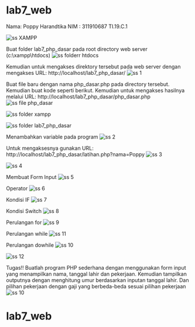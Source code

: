 # lab7_web
Nama: Poppy Harandtika
NIM : 311910687
TI.19.C.1

![ss XAMPP](https://user-images.githubusercontent.com/56400553/117936810-23d8bd00-b2ba-11eb-8f47-9a87ce31c88d.png)

Buat folder lab7_php_dasar pada root directory web server (c:\xampp\htdocs)
![ss folderr htdocs](https://user-images.githubusercontent.com/56400553/117936735-10c5ed00-b2ba-11eb-8c2a-9f0e70131c6a.png)

Kemudian untuk mengakses direktory tersebut pada web server dengan mengakses URL: http://localhost/lab7_php_dasar/
![ss 1](https://user-images.githubusercontent.com/56400553/117936302-8ed5c400-b2b9-11eb-8d5d-40069f06c7cd.png)

Buat file baru dengan nama php_dasar.php pada directory tersebut. Kemudian buat kode seperti berikut. Kemudian untuk mengakses hasilnya melalui URL: http://localhost/lab7_php_dasar/php_dasar.php
![ss file php_dasar](https://user-images.githubusercontent.com/56400553/117938662-22a88f80-b2bc-11eb-9b0f-3c3a8f685cde.png)

![ss folder xampp](https://user-images.githubusercontent.com/56400553/117936778-1b808200-b2ba-11eb-9289-22f444530418.png)

![ss folder lab7_php_dasar](https://user-images.githubusercontent.com/56400553/117936707-07d51b80-b2ba-11eb-9ec6-5d4b0b12c545.png)

Menambahkan variable pada program
![ss 2](https://user-images.githubusercontent.com/56400553/117936321-95643b80-b2b9-11eb-90cf-84feab198f5b.png)

Untuk mengaksesnya gunakan URL: http://localhost/lab7_php_dasar/latihan.php?nama=Poppy
![ss 3](https://user-images.githubusercontent.com/56400553/117936363-9dbc7680-b2b9-11eb-8857-ccd0880e88e6.png)

![ss 4](https://user-images.githubusercontent.com/56400553/117936394-a6ad4800-b2b9-11eb-9cf3-bea733419dc2.png)

Membuat Form Input 
![ss 5](https://user-images.githubusercontent.com/56400553/117936420-af058300-b2b9-11eb-86f5-519e7e73dae7.png)

Operator 
![ss 6](https://user-images.githubusercontent.com/56400553/117936448-b75dbe00-b2b9-11eb-96be-72cc20a563c2.png)

Kondisi IF
![ss 7](https://user-images.githubusercontent.com/56400553/117936479-bf1d6280-b2b9-11eb-9948-656258096bb8.png)

Kondisi Switch 
![ss 8](https://user-images.githubusercontent.com/56400553/117936526-cfcdd880-b2b9-11eb-85df-5d10dec799b7.png)

Perulangan for 
![ss 9](https://user-images.githubusercontent.com/56400553/117936549-d65c5000-b2b9-11eb-8acd-fa735843ec47.png)

Perulangan while 
![ss  11](https://user-images.githubusercontent.com/56400553/117936609-e8d68980-b2b9-11eb-9ee7-c1360f6d3638.png)

Perulangan dowhile
![ss 10](https://user-images.githubusercontent.com/56400553/117936584-e07e4e80-b2b9-11eb-890d-3136483b9c01.png)

![ss 12](https://user-images.githubusercontent.com/56400553/117936643-f5f37880-b2b9-11eb-82f7-1ca1c6f2b9f1.png)

Tugas!! 
Buatlah program PHP sederhana dengan menggunakan form input yang menampilkan nama, tanggal lahir dan pekerjaan. Kemudian tampilkan outputnya dengan menghitung umur berdasarkan inputan tanggal lahir. Dan pilihan pekerjaan dengan gaji yang berbeda-beda sesuai pilihan pekerjaan
![ss 10](https://user-images.githubusercontent.com/56400553/117936584-e07e4e80-b2b9-11eb-890d-3136483b9c01.png)

# lab7_web
